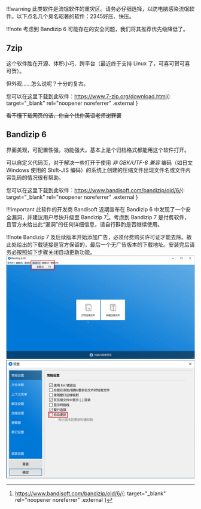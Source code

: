 !!!warning
	此类软件是流氓软件的重灾区。请务必仔细选择，以防电脑感染流氓软件。以下点名几个臭名昭著的软件：2345好压、快压。

!!!note
	考虑到 Bandizip 6 可能存在的安全问题，我们将其推荐优先级降低了。

## 7zip
这个软件胜在开源、体积小巧、跨平台（最近终于支持 Linux 了，可喜可贺可喜可贺）。

但外观……怎么说呢？十分的复古。

您可以在这里下载到此软件：<https://www.7-zip.org/download.html>{: target="_blank" rel="noopener noreferrer" .external }

~~看不懂下载网页的话，你自个找你英语老师谢罪罢~~

## Bandizip 6
界面美观，可配置性强，功能强大。基本上是个归档格式都能用这个软件打开。

可以自定义代码页，对于解决一些打开于使用 *非 GBK/UTF-8 兼容* 编码（如日文 Windows 使用的 Shift-JIS 编码）的系统上创建的压缩文件出现文件名或文件内容乱码的情况很有帮助。

您可以在这里下载到此软件：<https://www.bandisoft.com/bandizip/old/6/>{: target="_blank" rel="noopener noreferrer" .external }

!!!important
	此软件的开发商 Bandisoft 近期宣布在 Bandizip 6 中发现了一个安全漏洞，并建议用户尽快升级至 Bandizip 7[^1]。考虑到 Bandizip 7 是付费软件，且官方未给出此“漏洞”的任何详细信息，请自行斟酌是否继续使用。

!!!note
	Bandizip 7 及后续版本开始添加广告，必须付费购买许可证才能去除。故此处给出的下载链接是官方保留的，最后一个无广告版本的下载地址。安装完后请务必按照如下步骤关闭自动更新功能。  
	![Step 1](./images/disable-bandizip-update-1.png)  
	![Step 2](./images/disable-bandizip-update-2.png)

[^1]: <https://www.bandisoft.com/bandizip/old/6/>{: target="_blank" rel="noopener noreferrer" .external }